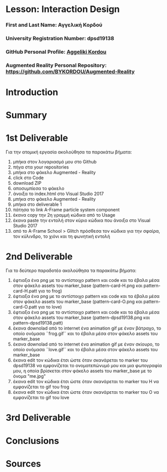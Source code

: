 # Lesson: Interaction Design

### First and Last Name: Αγγελική Κορδού
### University Registration Number: dpsd19138
### GitHub Personal Profile: [Aggeliki Kordou](https://github.com/BYKORDOU)
### Augmented Reality Personal Repository: https://github.com/BYKORDOU/Augmented-Reality

# Introduction

# Summary


# 1st Deliverable

Για την ατομική εργασία ακολούθησα τα παρακάτω βήματα:

1. μπήκα στον λογαριασμό μου στο Github
2. πήγα στα your repositories 
3. μπήκα στο φάκελο Augmented - Reality 
4. click στο Code 
5. download ZIP
6. αποσυμπίεσα το φάκελο
7. άνοιξα το index.html στο Visual Studio 2017
8. μπήκα στο φάκελο Augmented - Reality
9. μπήκα στο deliverable 1
10. πάτησα το link A-Frame particle system component 
11. έκανα copy την 2η γραμμή κώδικα από το Usage 
12. έκανα paste την εντολή στον κύριο κώδικα που άνοιξα στο Visual Studio 2017
13. από το A-Frame School > Glitch πρόσθεσα τον κώδικα για την σφαίρα, τον κύλινδρο, το χιόνι και τη φωνητική εντολή

# 2nd Deliverable

Για το δεύτερο παραδοτέο ακολούθησα τα παρακάτω βήματα:
1. έφτιαξα ένα png με το αντίστοιχο pattern και code και τα έβαλα μέσα στον φάκελο assets του marker_base (pattern-card-H.png και pattern-card-H.patt για το frog)
2. έφτιαξα ένα png με το αντίστοιχο pattern και code και τα έβαλα μέσα στον φάκελο assets του marker_base (pattern-card-O.png και pattern-card-O.patt για το love)
3. έφτιαξα ένα png με το αντίστοιχο pattern και code και τα έβαλα μέσα στον φάκελο assets του marker_base (pattern-dpsd19138.png και pattern-dpsd19138.patt)
4. έκανα downolad από το internet ένα animation gif με έναν βάτραχο, το οποίο ονόμασα ¨frog.gif¨ και το έβαλα μέσα στον φάκελο assets του marker_base
5. έκανα downolad από το internet ένα animation gif με έναν σκίουρο, το οποίο ονόμασα ¨love.gif¨ και το έβαλα μέσα στον φάκελο assets του marker_base
6. έκανα edit τον κώδικα έτσι ώστε όταν σκανάρεται το marker του dpsd19138 να εμφανίζεται το ονοματεπώνυμό μου και μια φωτογραφία μου, η οποία βρίσκεται στον φάκελο assets του marker_base με το όνομα "me.jpg"
7. έκανα edit τον κώδικα έτσι ώστε όταν σκανάρεται το marker του H να εμφανίζεται το gif του frog
8. έκανα edit τον κώδικα έτσι ώστε όταν σκανάρεται το marker του O να εμφανίζεται το gif του love







# 3rd Deliverable 


# Conclusions


# Sources
